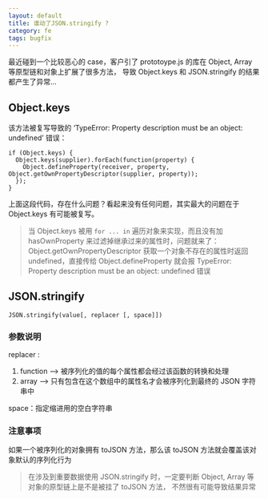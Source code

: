 ```yaml
---
layout: default
title: 谁动了JSON.stringify ?
category: fe
tags: bugfix
---
```


最近碰到一个比较恶心的 case，客户引了 prototoype.js 的库在 Object, Array 等原型链和对象上扩展了很多方法，
导致 Object.keys 和 JSON.stringify 的结果都产生了异常... 

## Object.keys 
该方法被复写导致的 ‘TypeError: Property description must be an object: undefined’ 错误：

```
if (Object.keys) {
  Object.keys(supplier).forEach(function(property) {
    Object.defineProperty(receiver, property, Object.getOwnPropertyDescriptor(supplier, property));
  });
}
```
上面这段代码，存在什么问题？看起来没有任何问题，其实最大的问题在于 Object.keys 有可能被复写。

> 当 Object.keys 被用 `for ... in` 遍历对象来实现，而且没有加 hasOwnProperty 来过滤掉继承过来的属性时，问题就来了：
Object.getOwnPropertyDescriptor 获取一个对象不存在的属性时返回 undefined，直接传给 Object.defineProperty 就会报
TypeError: Property description must be an object: undefined 错误

## JSON.stringify
```
JSON.stringify(value[, replacer [, space]])
```
### 参数说明

replacer : 

1. function --> 被序列化的值的每个属性都会经过该函数的转换和处理
2. array --> 只有包含在这个数组中的属性名才会被序列化到最终的 JSON 字符串中

space：指定缩进用的空白字符串

### 注意事项
如果一个被序列化的对象拥有 toJSON 方法，那么该 toJSON 方法就会覆盖该对象默认的序列化行为

> 在涉及到重要数据使用 JSON.stringify 时，一定要判断 Object, Array 等对象的原型链上是不是被挂了 toJSON 方法，
不然很有可能导致结果异常
